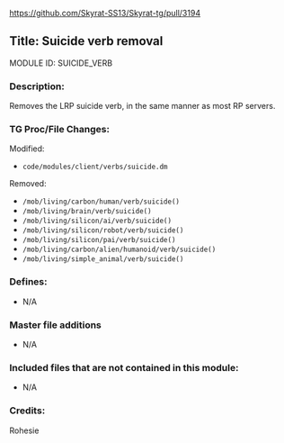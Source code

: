 https://github.com/Skyrat-SS13/Skyrat-tg/pull/3194

## Title: Suicide verb removal <!--Title of your addition-->

MODULE ID: SUICIDE_VERB


### Description:

Removes the LRP suicide verb, in the same manner as most RP servers.


### TG Proc/File Changes:

Modified:
- `code/modules/client/verbs/suicide.dm`

Removed:
- `/mob/living/carbon/human/verb/suicide()`
- `/mob/living/brain/verb/suicide()`
- `/mob/living/silicon/ai/verb/suicide()`
- `/mob/living/silicon/robot/verb/suicide()`
- `/mob/living/silicon/pai/verb/suicide()`
- `/mob/living/carbon/alien/humanoid/verb/suicide()`
- `/mob/living/simple_animal/verb/suicide()`


### Defines:

- N/A


### Master file additions

- N/A


### Included files that are not contained in this module:

- N/A


### Credits:

Rohesie
